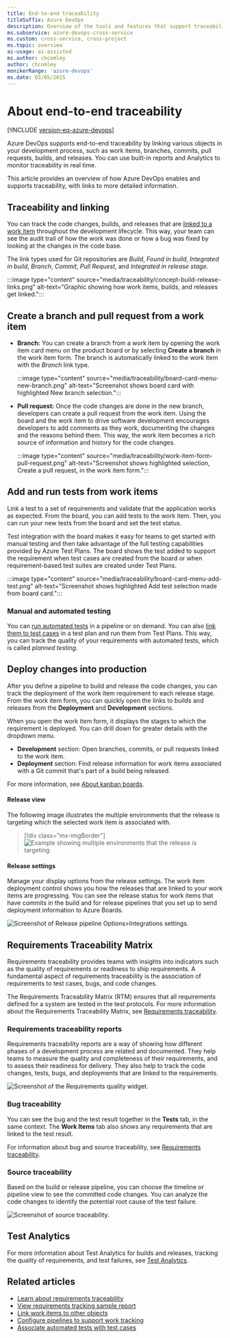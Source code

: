 ```yaml
---
title: End-to-end traceability
titleSuffix: Azure DevOps
description: Overview of the tools and features that support traceability from requirements to deployment.    
ms.subservice: azure-devops-cross-service
ms.custom: cross-service, cross-project
ms.topic: overview
ai-usage: ai-assisted
ms.author: chcomley
author: chcomley
monikerRange: 'azure-devops'
ms.date: 03/05/2025
---
```

 

# About end-to-end traceability 

[!INCLUDE [version-eq-azure-devops](../includes/version-eq-azure-devops.md)]

Azure DevOps supports end-to-end traceability by linking various objects in your development process, such as work items, branches, commits, pull requests, builds, and releases. You can use built-in reports and Analytics to monitor traceability in real time.

This article provides an overview of how Azure DevOps enables and supports traceability, with links to more detailed information.

## Traceability and linking 

You can track the code changes, builds, and releases that are [linked to a work item](../boards/backlogs/add-link.md) throughout the development lifecycle. This way, your team can see the audit trail of how the work was done or how a bug was fixed by looking at the changes in the code base.

The link types used for Git repositories are *Build*, *Found in build*, *Integrated in build*, *Branch*, *Commit*, *Pull Request*, and *Integrated in release stage*.

:::image type="content" source="media/traceability/concept-build-release-links.png" alt-text="Graphic showing how work items, builds, and releases get linked.":::

## Create a branch and pull request from a work item

- **Branch:** You can create a branch from a work item by opening the work item card menu on the product board or by selecting **Create a branch** in the work item form. The branch is automatically linked to the work item with the *Branch* link type.

   :::image type="content" source="media/traceability/board-card-menu-new-branch.png" alt-text="Screenshot shows board card with highlighted New branch selection.":::

- **Pull request:** Once the code changes are done in the new branch, developers can create a pull request from the work item. Using the board and the work item to drive software development encourages developers to add comments as they work, documenting the changes and the reasons behind them. This way, the work item becomes a rich source of information and history for the code changes.

   :::image type="content" source="media/traceability/work-item-form-pull-request.png" alt-text="Screenshot shows highlighted selection, Create a pull request, in the work item form.":::
 
## Add and run tests from work items

Link a test to a set of requirements and validate that the application works as expected. From the board, you can add tests to the work item. Then, you can run your new tests from the board and set the test status. 

Test integration with the board makes it easy for teams to get started with manual testing and then take advantage of the full testing capabilities provided by Azure Test Plans. The board shows the test added to support the requirement when test cases are created from the board or when requirement-based test suites are created under Test Plans.

:::image type="content" source="media/traceability/board-card-menu-add-test.png" alt-text="Screenshot shows highlighted Add test selection made from board card.":::

### Manual and automated testing

You can [run automated tests](../boards/boards/add-run-update-tests.md) in a pipeline or on demand. You can also [link them to test cases](../test/associate-automated-test-with-test-case.md) in a test plan and run them from Test Plans. This way, you can track the quality of your requirements with automated tests, which is called *planned testing*.

## Deploy changes into production
 
After you define a pipeline to build and release the code changes, you can track the deployment of the work item requirement to each release stage. From the work item form, you can quickly open the links to builds and releases from the **Deployment** and **Development** sections. 

When you open the work item form, it displays the stages to which the requirement is deployed. You can drill down for greater details with the dropdown menu. 

- **Development** section: Open branches, commits, or pull requests linked to the work item.
- **Deployment** section: Find release information for work items associated with a Git commit that's part of a build being released.

For more information, see [About kanban boards](../boards/boards/kanban-overview.md).

#### Release view

The following image illustrates the multiple environments that the release is targeting which the selected work item is associated with. 

> [!div class="mx-imgBorder"]  
> ![Example showing multiple environments that the release is targeting.](/azure/devops/boards/work-items/media/deployments-control/releases-stages-1.png)

#### Release settings 

Manage your display options from the release settings. The work item deployment control shows you how the releases that are linked to your work items are progressing. You can see the release status for work items that have commits in the build and for release pipelines that you set up to send deployment information to Azure Boards.  

![Screenshot of Release pipeline Options>Integrations settings.](media/traceability/release-pipeline-options.png) 

## Requirements Traceability Matrix

Requirements traceability provides teams with insights into indicators such as the quality of requirements or readiness to ship requirements. A fundamental aspect of requirements traceability is the association of requirements to test cases, bugs, and code changes.

The Requirements Traceability Matrix (RTM) ensures that all requirements defined for a system are tested in the test protocols. For more information about the Requirements Traceability Matrix, see [Requirements traceability](../pipelines/test/requirements-traceability.md).

### Requirements traceability reports

Requirements traceability reports are a way of showing how different phases of a development process are related and documented. They help teams to measure the quality and completeness of their requirements, and to assess their readiness for delivery. They also help to track the code changes, tests, bugs, and deployments that are linked to the requirements.

![Screenshot of the Requirements quality widget.](/azure/devops/pipelines/test/media/requirements-traceability/requirements-quality-widget.png) 

### Bug traceability

You can see the bug and the test result together in the **Tests** tab, in the same context. The **Work Items** tab also shows any requirements that are linked to the test result.

For information about bug and source traceability, see [Requirements traceability](../pipelines/test/requirements-traceability.md).

### Source traceability 

Based on the build or release pipeline, you can choose the timeline or pipeline view to see the committed code changes. You can analyze the code changes to identify the potential root cause of the test failure.

![Screenshot of source traceability.](/azure/devops/pipelines/test/media/requirements-traceability/view-code-commits.png)

## Test Analytics

For more information about Test Analytics for builds and releases, tracking the quality of requirements, and test failures, see [Test Analytics](../pipelines/test/test-analytics.md).

## Related articles 

- [Learn about requirements traceability](../pipelines/test/requirements-traceability.md)
- [View requirements tracking sample report](../report/powerbi/sample-stories-overview.md)
- [Link work items to other objects](../boards/backlogs/add-link.md)
- [Configure pipelines to support work tracking](../pipelines/integrations/configure-pipelines-work-tracking.md?toc=/azure/devops/boards/toc.json&bc=/azure/devops/boards/breadcrumb/toc.json)
- [Associate automated tests with test cases](../test/associate-automated-test-with-test-case.md)
